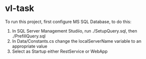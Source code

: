 # vl-task

To run this project, first configure MS SQL Database, to do this:
1. In SQL Server Management Studiio, run ./SetupQuery.sql, then ./PrefillQuery.sql
2. In Data/Constants.cs change the localServerName variable to an appropriate value
3. Select as Startup either RestService or WebApp
